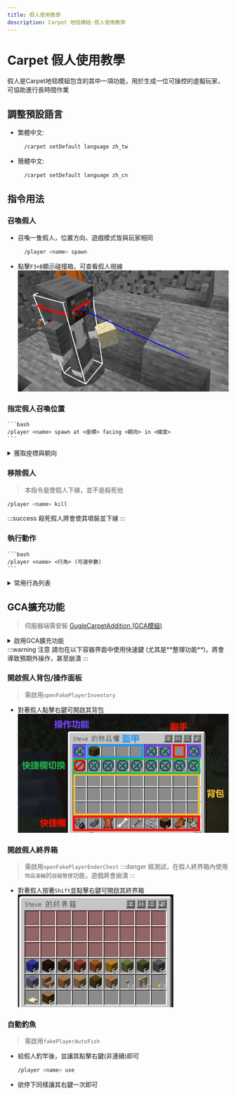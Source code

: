 ```yaml
---
title: 假人使用教學
description: Carpet 地毯模組-假人使用教學
---
```


# Carpet 假人使用教學

假人是Carpet地毯模組包含的其中一項功能，用於生成一位可操控的虛擬玩家，可協助進行長時間作業

## 調整預設語言
* 繁體中文:
  ```bash
    /carpet setDefault language zh_tw
  ```
* 簡體中文:
  ```bash
    /carpet setDefault language zh_cn
  ```

## 指令用法

### 召喚假人
* 召喚一隻假人，位置方向、遊戲模式皆與玩家相同
  ```bash
    /player <name> spawn
  ```
* 點擊`F3+B`顯示碰撞箱，可查看假人視線\
  ![alt text](image-8.png)

### 指定假人召喚位置
    ```bash
    /player <name> spawn at <座標> facing <朝向> in <緯度>
    ```

<details>
    <summary>獲取座標與朝向</summary>
    
    1. 點擊`F3+C`複製當前位置訊息\
        ![alt text](image-9.png)
    2. 觀察複製出的指令:
        * 最前方為緯度
        * 數字前三項為座標
        * 最後兩項為朝向
    3. 資訊如下:\
        ![alt text](image-10.png)
    4. 修改後召喚指令即為:\
        ![alt text](image-11.png)
        
</details>

### 移除假人
> 本指令是使假人下線，並不是殺死他
```bash
/player <name> kill
```
:::success 殺死假人將會使其噴裝並下線
:::

### 執行動作
    ```bash
    /player <name> <行為> (可選參數)
    ```

<details>
    <summary>常用行為列表</summary>

    | 行為      | (可選參數)                       | 說明         |
    | --------- | -------------------------------- | ------------ |
    | attack    | continuous(持續)、interval(定時) | 點擊左鍵     |
    | use       | continuous(持續)、interval(定時) | 點擊右鍵     |
    | mount     |                                  | 自動騎乘     |
    | dismount  |                                  | 取消騎乘     |
    | drop      |                                  | 丟出一個物品 |
    | dropStack |                                  | 丟出一組物品 |
    | jump      |                                  | 跳           |
    | look      | \<方位\>                           | 轉向         |
    | sneak     |                                  | 蹲下         |
    | unsneak   |                                  | 站起         |
    | stop      |                                  | 停下所有動作 |
</details>


## GCA擴充功能
> 伺服器端需安裝 [GugleCarpetAddition (GCA模組)](https://www.mcmod.cn/class/7305.html)
<details>
    <summary>啟用GCA擴充功能</summary>
      * 輸入以下指令可檢視設置
        ```bash
        /carpet
        ```
        ![alt text](image-14.png)
      * 點擊 `[GCA]` 開啟假人設置\
        ![alt text](image-15.png)
      * 依需求點擊右側以開關功能

</details>
:::warning 注意
請勿在以下容器界面中使用快速鍵 (尤其是**整理功能**)，將會導致預期外操作，甚至崩潰
:::

### 開啟假人背包/操作面板
> 需啟用`openFakePlayerInventory`
* 對著假人點擊右鍵可開啟其背包\
  ![alt text](image-16.png)

### 開啟假人終界箱
> 需啟用`openFakePlayerEnderChest`
:::danger 經測試，在假人終界箱內使用`物品滾輪`的`容器整理`功能，遊戲將會崩潰
:::
* 對著假人按著`Shift`並點擊右鍵可開啟其終界箱\
![alt text](image-17.png)

### 自動釣魚
> 需啟用`fakePlayerAutoFish`
* 給假人釣竿後，並讓其點擊右鍵(非連續)即可
  ```bash
  /player <name> use
  ```
* 欲停下同樣讓其右鍵一次即可
  